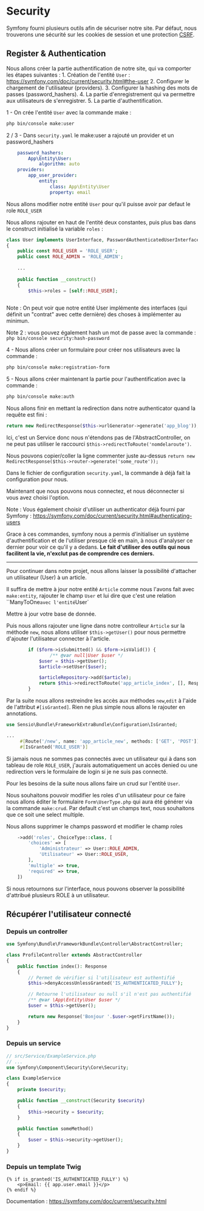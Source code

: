 # Security

Symfony fourni plusieurs outils afin de sécuriser notre site. Par défaut, nous trouverons une sécurité sur les cookies de session et une protection [CSRF](https://en.wikipedia.org/wiki/Cross-site_request_forgery).

## Register & Authentication

Nous allons créer la partie authentification de notre site, qui va comporter les étapes suivantes :
    1. Création de l'entité `User` : https://symfony.com/doc/current/security.html#the-user
    2. Configurer le chargement de l'utilisateur (providers).
    3. Configurer la hashing des mots de passes (password_hashers).
    4. La partie d'enregistrement qui va permettre aux utilisateurs de s'enregistrer.
    5. La partie d'authentification.

1 - On crée l'entité `User` avec la commande make :

```bash
php bin/console make:user
```

2 / 3 - Dans `security.yaml` le make:user a rajouté un provider et un password_hashers

```yaml
    password_hashers:
        App\Entity\User:
            algorithm: auto
    providers:
        app_user_provider:
            entity:
                class: App\Entity\User
                property: email
```

Nous allons modifier notre entité `User` pour qu'il puisse avoir par defaut le role `ROLE_USER`

Nous allons rajouter en haut de l'entité deux constantes, puis plus bas dans le construct initialisé la variable `roles` :

```php
class User implements UserInterface, PasswordAuthenticatedUserInterface
{
    public const ROLE_USER = 'ROLE_USER';
    public const ROLE_ADMIN = 'ROLE_ADMIN';
    
    ...
        
    public function __construct()
    {
        $this->roles = [self::ROLE_USER];
    
```

Note : On peut voir que notre entité User implémente des interfaces (qui définit un "contrat" avec cette dernière) des choses à implémenter au minimun.

Note 2 : vous pouvez également hash un mot de passe avec la commande : `php bin/console security:hash-password`

4 - Nous allons créer un formulaire pour créer nos utilisateurs avec la commande :
```bash
php bin/console make:registration-form 
```

5 - Nous allons créer maintenant la partie pour l'authentification avec la commande :
```bash
php bin/console make:auth
```

Nous allons finir en mettant la redirection dans notre authenticator quand la requête est fini :
```php
return new RedirectResponse($this->urlGenerator->generate('app_blog'));
```
Ici, c'est un Service donc nous n'étendons pas de l'AbstractController, on ne peut pas utiliser le raccourci `$this->redirectToRoute('nomdelaroute')`.

Nous pouvons copier/coller la ligne commenter juste au-dessus `return new RedirectResponse($this->router->generate('some_route'));`

Dans le fichier de configuration `security.yaml`, la commande à déjà fait la configuration pour nous.

Maintenant que nous pouvons nous connectez, et nous déconnecter si vous avez choisi l'option.

Note : Vous également choisir d'utiliser un authenticator déjà fourni par Symfony : https://symfony.com/doc/current/security.html#authenticating-users

Grace à ces commandes, symfony nous a permis d'initialiser un système d'authentification et de l'utiliser presque clé en main, à nous d'analyser ce dernier pour voir ce qu'il y a dedans. **Le fait d'utiliser des outils qui nous facilitent la vie, n'exclut pas de comprendre ces derniers.**

---
Pour continuer dans notre projet, nous allons laisser la possibilité d'attacher un utilisateur (User) à un article.

Il suffira de mettre à jour notre entité `Article` comme nous l'avons fait avec `make:entity`, rajouter le champ `User` et lui dire que c'est une relation ``ManyToOne` avec l'entité `User`

Mettre à jour votre base de donnée.

Puis nous allons rajouter une ligne dans notre controlleur `Article` sur la méthode `new`, nous allons utiliser `$this->getUser()` pour nous permettre d'ajouter l'utilisateur connecter à l'article.

```php
 		if ($form->isSubmitted() && $form->isValid()) {
 				/** @var null|User $user */
            $user = $this->getUser();
            $article->setUser($user);

            $articleRepository->add($article);
            return $this->redirectToRoute('app_article_index', [], Response::HTTP_SEE_OTHER);
        }
```

Par la suite nous allons restreindre les accès aux méthodes `new`,`edit` à l'aide de l'attribut `#[isGranted]`. Rien ne plus simple nous allons le rajouter en annotations.

```php
use Sensio\Bundle\FrameworkExtraBundle\Configuration\IsGranted;

...
     #[Route('/new', name: 'app_article_new', methods: ['GET', 'POST'])]
     #[IsGranted('ROLE_USER')]
```

Si jamais nous ne sommes pas connectés avec un utilisateur qui à dans son tableau de role `ROLE_USER`, j'aurais automatiquement un accès denied ou une redirection vers le formulaire de login si je ne suis pas connecté.

Pour les besoins de la suite nous allons faire un crud sur l'entité `User`.

Nous souhaitons pouvoir modifier les roles d'un utilisateur pour ce faire nous allons éditer le formulaire `Form\UserType.php` qui aura été générer via la commande `make:crud`. Par default c'est un champs text, nous souhaitons que ce soit une select multiple.

Nous allons supprimer le champs password et modifier le champ roles

```php
	->add('roles', ChoiceType::class, [
        'choices' => [
            'Administrateur' => User::ROLE_ADMIN,
            'Utilisateur' => User::ROLE_USER,
        ],
        'multiple' => true,
        'required' => true,
    ])
```

Si nous retournons sur l'interface, nous pouvons observer la possibilité d'attribué plusieurs ROLE à un utilisateur.

## Récupérer l'utilisateur connecté

### Depuis un controller
```php
use Symfony\Bundle\FrameworkBundle\Controller\AbstractController;

class ProfileController extends AbstractController
{
    public function index(): Response
    {
        // Permet de vérifier si l'utilisateur est authentifié
        $this->denyAccessUnlessGranted('IS_AUTHENTICATED_FULLY');

        // Retourne l'utilisateur ou null s'il n'est pas authentifié
        /** @var \App\Entity\User $user */
        $user = $this->getUser();

        return new Response('Bonjour '.$user->getFirstName());
    }
}
```

### Depuis un service
```php
// src/Service/ExampleService.php
// ...
use Symfony\Component\Security\Core\Security;

class ExampleService
{
    private $security;

    public function __construct(Security $security)
    {
        $this->security = $security;
    }

    public function someMethod()
    {
        $user = $this->security->getUser();
    }
}
```

### Depuis un template Twig
```twig
{% if is_granted('IS_AUTHENTICATED_FULLY') %}
    <p>Email: {{ app.user.email }}</p>
{% endif %}
```

Documentation : https://symfony.com/doc/current/security.html
